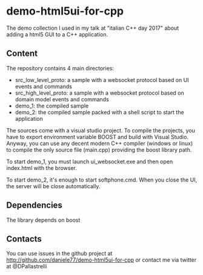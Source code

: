 # demo-html5ui-for-cpp
The demo collection I used in my talk at "italian C++ day 2017" about
adding a html5 GUI to a C++ application.

## Content
The repository contains 4 main directories:
* src_low_level_proto: a sample with a websocket protocol based on UI events and commands
* src_high_level_proto: a sample with a websocket protocol based on domain model events and commands 
* demo_1: the compiled sample
* demo_2: the compiled sample packed with a shell script to start the application

The sources come with a visual studio project.
To compile the projects, you have to export environment variable BOOST and build with Visual Studio.
Anyway, you can use any decent modern C++ compiler (windows or linux) to compile the only source file
(main.cpp) providing the boost library path.

To start demo_1, you must launch ui_websocket.exe and then open index.html with the browser.

To start demo_2, it's enough to start softphone.cmd. When you close the UI, the server will be close automatically.

## Dependencies
The library depends on boost

## Contacts
You can use issues in the github project at http://github.com/daniele77/demo-html5ui-for-cpp
or contact me via twitter at @DPallastrelli